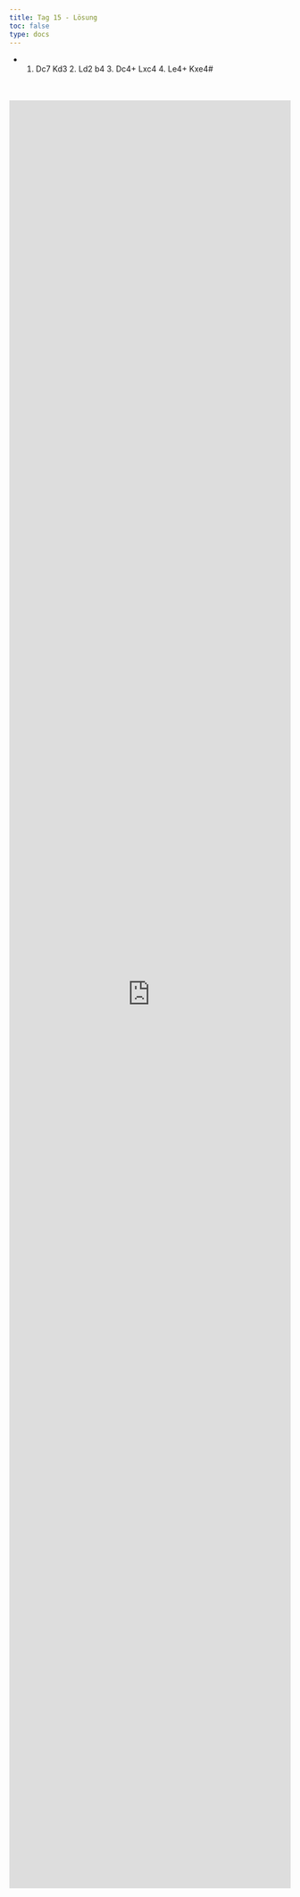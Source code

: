 ```yaml
---
title: Tag 15 - Lösung 
toc: false
type: docs
---
```

- 1. Dc7 Kd3 2. Ld2 b4 3. Dc4+ Lxc4 4. Le4+ Kxe4#


<br>
<br>
<iframe 
    style="width: 100%; height: 80vh;" 
    src="https://lichess.org/study/embed/PrONOirR/5vBdIT5I" 
    frameborder="0">
</iframe> 
